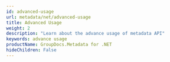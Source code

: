 ```yaml
---
id: advanced-usage
url: metadata/net/advanced-usage
title: Advanced Usage
weight: 2
description: "Learn about the advance usage of metadata API"
keywords: advance usage
productName: GroupDocs.Metadata for .NET
hideChildren: False
---
```

